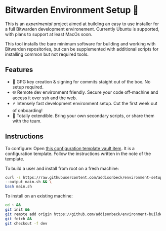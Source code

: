 # Bitwarden Environment Setup 🚀

This is an *experimental* project aimed at building an easy to use installer for a full Bitwarden development environement. Currently Ubuntu is supported, with plans to support at least MacOs soon.

This tool installs the bare minimum software for building and working with Bitwarden repositories, but can be supplemented with additional scripts for installing common but not required tools.

## Features

* 🔏 GPG key creation & signing for commits staight out of the box. No setup required.
* 🌐 Remote dev environment friendly. Secure your code off-machine and access it over ssh and the web.
* ⚡ Intensely fast development environment setup. Cut the first week out of onboarding!
* 🤝 Totally extendible. Bring your own secondary scripts, or share them with the team.

## Instructions

To configure: Open [this configuration template vault item](https://vault.bitwarden.com/#/vault?organizationId=4e5d875e-e6a1-4c3a-a053-a9dc01180a42&itemId=898ec3f8-14ca-4354-b2f3-b0b2014f12fa). It is a configuration template. Follow the instructions written in the note of the template.

To build a user and install from root on a fresh machine:

```bash
curl -s https://raw.githubusercontent.com/addisonbeck/environment-setup/dev/bin/provision-machine \
--output main.sh && \
bash main.sh
```

To install on an existing machine:

```bash
cd ~ &&
git init &&
git remote add origin https://github.com/addisonbeck/environment-builder.git &&
git fetch &&
git checkout -f dev
```
